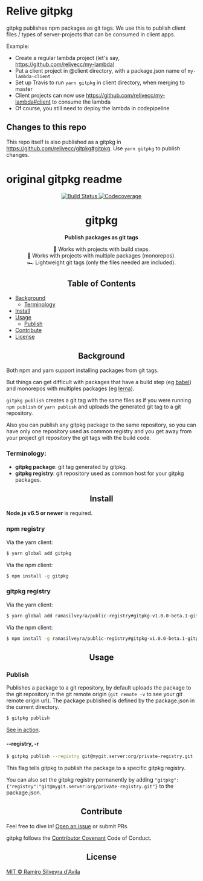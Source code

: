 # Relive gitpkg

gitpkg publishes npm packages as git tags. We use this to publish client files / types of server-projects that can be consumed in client apps.

Example:

- Create a regular lambda project (let's say, https://github.com/relivecc/my-lambda)
- Put a client project in @client directory, with a package.json name of `my-lambda-client`
- Set up Travis to run `yarn gitpkg` in client directory, when merging to master
- Client projects can now use https://github.com/relivecc/my-lambda#client to consume the lambda
- Of course, you still need to deploy the lambda in codepipeline

## Changes to this repo

This repo itself is also published as a gitpkg in https://github.com/relivecc/gitpkg#gitpkg. Use `yarn gitpkg` to publish changes.

# original gitpkg readme

<div align="center">
  <a href="https://travis-ci.org/ramasilveyra/gitpkg?branch=master">
    <img src="https://travis-ci.org/ramasilveyra/gitpkg.svg?branch=master" alt="Build Status">
  </a>
  <a href="https://codecov.io/github/ramasilveyra/gitpkg?branch=master">
    <img src="https://img.shields.io/codecov/c/github/ramasilveyra/gitpkg.svg?branch=master" alt="Codecoverage">
  </a>
</div>

<h1 align="center">gitpkg</h1>

<p align="center"><b>Publish packages as git tags</b></p>
<p align="center">
🔧 Works with projects with build steps.<br />
👯 Works with projects with multiple packages (monorepos).<br />
🏎 Lightweight git tags (only the files needed are included).
</p>

<h2 align="center">Table of Contents</h2>

- [Background](#background)
  - [Terminology](#terminology)
- [Install](#install)
- [Usage](#usage)
  - [Publish](#publish)
- [Contribute](#contribute)
- [License](#license)

<h2 align="center">Background</h2>

Both npm and yarn support installing packages from git tags.

But things can get difficult with packages that have a build step (eg [babel](https://github.com/babel/babel)) and monorepos with multiples packages (eg [lerna](https://github.com/lerna/lerna)).

`gitpkg publish` creates a git tag with the same files as if you were running `npm publish` or `yarn publish` and uploads the generated git tag to a git repository.

Also you can publish any gitpkg package to the same repository, so you can have only one repository used as common registry and you get away from your project git repository the git tags with the build code.

### Terminology:

- **gitpkg package**: git tag generated by gitpkg.
- **gitpkg registry**: git repository used as common host for your gitpkg packages.

<h2 align="center">Install</h2>

**Node.js v6.5 or newer** is required.

### npm registry

Via the yarn client:

```bash
$ yarn global add gitpkg
```

Via the npm client:

```bash
$ npm install -g gitpkg
```

### gitpkg registry

Via the yarn client:

```bash
$ yarn global add ramasilveyra/public-registry#gitpkg-v1.0.0-beta.1-gitpkg
```

Via the npm client:

```bash
$ npm install -g ramasilveyra/public-registry#gitpkg-v1.0.0-beta.1-gitpkg
```

<h2 align="center">Usage</h2>

### Publish

Publishes a package to a git repository, by default uploads the package to the git repository in the git remote origin (`git remote -v` to see your git remote origin url). The package published is defined by the package.json in the current directory.

```bash
$ gitpkg publish
```

[See in action](https://user-images.githubusercontent.com/7464663/27548379-318b38f8-5a6f-11e7-978c-b5a2f6677e61.gif).

#### --registry, -r

```bash
$ gitpkg publish --registry git@mygit.server:org/private-registry.git
```

This flag tells gitpkg to publish the package to a specific gitpkg registry.

You can also set the gitpkg registry permanently by adding `"gitpkg":{"registry":"git@mygit.server:org/private-registry.git"}` to the package.json.

<h2 align="center">Contribute</h2>

Feel free to dive in! [Open an issue](https://github.com/ramasilveyra/gitpkg/issues/new) or submit PRs.

gitpkg follows the [Contributor Covenant](http://contributor-covenant.org/version/1/3/0/) Code of Conduct.

<h2 align="center">License</h2>

[MIT © Ramiro Silveyra d'Avila](LICENSE.md)
